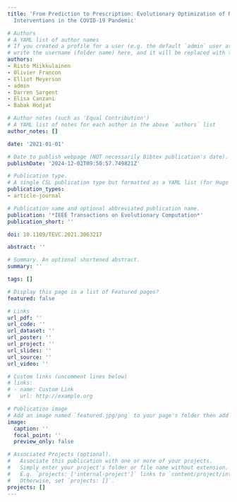```yaml
---
title: 'From Prediction to Prescription: Evolutionary Optimization of Nonpharmaceutical
  Interventions in the COVID-19 Pandemic'

# Authors
# A YAML list of author names
# If you created a profile for a user (e.g. the default `admin` user at `content/authors/admin/`), 
# write the username (folder name) here, and it will be replaced with their full name and linked to their profile.
authors:
- Risto Miikkulainen
- Olivier Francon
- Elliot Meyerson
- admin
- Darren Sargent
- Elisa Canzani
- Babak Hodjat

# Author notes (such as 'Equal Contribution')
# A YAML list of notes for each author in the above `authors` list
author_notes: []

date: '2021-01-01'

# Date to publish webpage (NOT necessarily Bibtex publication's date).
publishDate: '2024-12-02T09:50:57.749821Z'

# Publication type.
# A single CSL publication type but formatted as a YAML list (for Hugo requirements).
publication_types:
- article-journal

# Publication name and optional abbreviated publication name.
publication: '*IEEE Transactions on Evolutionary Computation*'
publication_short: ''

doi: 10.1109/TEVC.2021.3063217

abstract: ''

# Summary. An optional shortened abstract.
summary: ''

tags: []

# Display this page in a list of Featured pages?
featured: false

# Links
url_pdf: ''
url_code: ''
url_dataset: ''
url_poster: ''
url_project: ''
url_slides: ''
url_source: ''
url_video: ''

# Custom links (uncomment lines below)
# links:
# - name: Custom Link
#   url: http://example.org

# Publication image
# Add an image named `featured.jpg/png` to your page's folder then add a caption below.
image:
  caption: ''
  focal_point: ''
  preview_only: false

# Associated Projects (optional).
#   Associate this publication with one or more of your projects.
#   Simply enter your project's folder or file name without extension.
#   E.g. `projects: ['internal-project']` links to `content/project/internal-project/index.md`.
#   Otherwise, set `projects: []`.
projects: []
---
```


